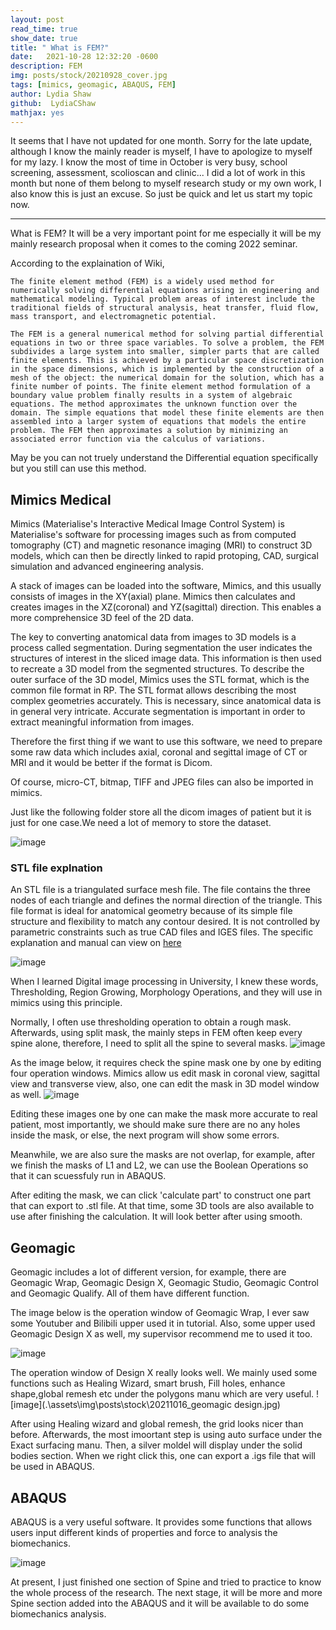 ```yaml
---
layout: post
read_time: true
show_date: true
title: " What is FEM?"
date:   2021-10-28 12:32:20 -0600
description: FEM 
img: posts/stock/20210928_cover.jpg
tags: [mimics, geomagic, ABAQUS, FEM]
author: Lydia Shaw
github:  LydiaCShaw
mathjax: yes
---
```

It seems that I have not updated for one month. Sorry for the late update, although I know the mainly reader is myself, I have to apologize to myself for my lazy. I know the most of time in October is very busy, school screening, assessment, scolioscan and clinic... I did a lot of work in this month but none of them belong to myself research study or my own work,  I also know this is just an excuse. So just be quick and let us start my topic now.

---
What is FEM? It will be a very important point for me especially it will be my mainly research proposal when it comes to the coming 2022 seminar.

According to the explaination of Wiki,

```
The finite element method (FEM) is a widely used method for numerically solving differential equations arising in engineering and mathematical modeling. Typical problem areas of interest include the traditional fields of structural analysis, heat transfer, fluid flow, mass transport, and electromagnetic potential.
```


```
The FEM is a general numerical method for solving partial differential equations in two or three space variables. To solve a problem, the FEM subdivides a large system into smaller, simpler parts that are called finite elements. This is achieved by a particular space discretization in the space dimensions, which is implemented by the construction of a mesh of the object: the numerical domain for the solution, which has a finite number of points. The finite element method formulation of a boundary value problem finally results in a system of algebraic equations. The method approximates the unknown function over the domain. The simple equations that model these finite elements are then assembled into a larger system of equations that models the entire problem. The FEM then approximates a solution by minimizing an associated error function via the calculus of variations.
```
May be you can not truely understand the Differential equation specifically but you still can use this method.

## Mimics Medical

Mimics (Materialise's Interactive Medical Image Control System) is Materialise's software for processing images such as from computed tomography (CT) and magnetic resonance imaging (MRI) to construct 3D models, which can then be directly linked to rapid protoping, CAD, surgical simulation and advanced engineering analysis.


A stack of images can be loaded into the software, Mimics, and this usually consists of images in the XY(axial) plane. Mimics then calculates and creates images in the XZ(coronal) and YZ(sagittal) direction. This enables a more comprehensice 3D feel of the 2D data.

The key to converting anatomical data from images to 3D models is a process called segmentation. During segmentation the user indicates the structures of interest in the sliced image data. This information is then used to recreate a 3D model from the segmented structures. To describe the outer surface of the 3D model, Mimics uses the STL format, which is the common file format in RP. The STL format allows describing the most complex geometries accurately. This is necessary, since anatomical data is in general very intricate. Accurate segmentation is important in order to extract meaningful information from images.

Therefore the first thing if we want to use this software, we need to prepare some raw data which includes axial, coronal and segittal image of CT or MRI and it would be better if the format is Dicom.

Of course, micro-CT, bitmap, TIFF and JPEG files can also be imported in mimics.

Just like the following folder store all the dicom images of patient but it is just for one case.We need a lot of memory to store the dataset.

![image](.\assets\img\posts\stock\20210928_data.jpg)

### STL file explnation

An STL file is a triangulated surface mesh file. The file contains the three nodes of each triangle and defines the normal direction of the triangle. This file format is ideal for anatomical geometry because of its simple file structure and flexibility to match any contour desired. It is not controlled by parametric constraints such as true CAD files and IGES files.  The specific explanation and manual can view on [here](https://www.researchgate.net/profile/Yousof_Mohandes2/post/can_anyone_suggest_me_any_appropriate_resources_for_Learning_MIMICS_and_3Matic/attachment/59d635f579197b80779936d2/AS:386294329954307@1469111153848/download/Mimics+Student+Edition+Course+Book.pdf)

![image](.\assets\img\posts\stock\20210928_triangular.png)



When I learned Digital image processing in University, I knew these words, Thresholding, Region Growing, Morphology Operations, and they will use in mimics using this principle.

Normally, I often use thresholding operation to obtain a rough mask. Afterwards, using split mask, the mainly steps in FEM often keep every spine alone, therefore, I need to split all the spine to several masks.
![image](.\assets\img\posts\stock\20210928_mimics.jpg)

As the image below, it requires check the spine mask one by one by editing four operation windows. Mimics allow us edit mask in coronal view, sagittal view and transverse view, also, one can edit the mask in 3D model window as well.
![image](.\assets\img\posts\stock\20210928_mimics2.jpg)

Editing these images one by one can make the mask more accurate to real patient, most importantly, we should make sure there are no any holes inside the mask, or else, the next program will show some errors.

Meanwhile, we are also sure the masks are not overlap, for example, after we finish the masks of L1 and L2, we can use the Boolean Operations so that it can scuessfuly run in ABAQUS.

After editing the mask, we can click 'calculate part' to construct one part that can export to .stl file. At that time, some 3D tools are also available to use after finishing the calculation. It will look better after using smooth.

## Geomagic

Geomagic includes a lot of different version, for example, there are Geomagic Wrap, Geomagic Design X, Geomagic Studio, Geomagic Control and Geomagic Qualify. All of them have different function.

The image below is the operation window of Geomagic Wrap, I ever saw some Youtuber and Bilibili upper used it in tutorial. Also, some upper used Geomagic Design X as well, my supervisor recommend me to used it too.

![image](.\assets\img\posts\stock\20210928_geomagicwrap.jpg)

The operation window of Design X really looks well. We mainly used some functions such as Healing Wizard, smart brush, Fill holes, enhance shape,global remesh etc under the polygons manu which are very useful.
![image](.\assets\img\posts\stock\20211016_geomagic design.jpg)

After using Healing wizard and global remesh, the grid looks nicer than before. Afterwards, the most imoortant step is using auto surface under the Exact surfacing manu. Then, a silver moldel will display under the solid bodies section. When we right click this, one can export a .igs file that will be used in ABAQUS.

## ABAQUS

ABAQUS is a very useful software. It provides some functions that allows users input different kinds of properties and force to analysis the biomechanics.

![image](.\assets\img\posts\stock\20211016_ABAQUS.jpg)

At present, I just finished one section of Spine and tried to practice to know the whole process of the research. The next stage, it will be more and more Spine section added into the ABAQUS and it will be available to do some biomechanics analysis.